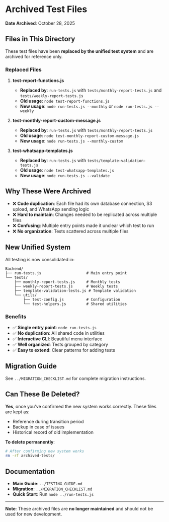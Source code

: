 # Archived Test Files

**Date Archived**: October 28, 2025

## Files in This Directory

These test files have been **replaced by the unified test system** and are archived for reference only.

### Replaced Files

1. **test-report-functions.js**
   - **Replaced by**: `run-tests.js` with `tests/monthly-report-tests.js` and `tests/weekly-report-tests.js`
   - **Old usage**: `node test-report-functions.js`
   - **New usage**: `node run-tests.js --monthly` or `node run-tests.js --weekly`

2. **test-monthly-report-custom-message.js**
   - **Replaced by**: `run-tests.js` with `tests/monthly-report-tests.js`
   - **Old usage**: `node test-monthly-report-custom-message.js`
   - **New usage**: `node run-tests.js --monthly-custom`

3. **test-whatsapp-templates.js**
   - **Replaced by**: `run-tests.js` with `tests/template-validation-tests.js`
   - **Old usage**: `node test-whatsapp-templates.js`
   - **New usage**: `node run-tests.js --validate`

## Why These Were Archived

- ❌ **Code duplication**: Each file had its own database connection, S3 upload, and WhatsApp sending logic
- ❌ **Hard to maintain**: Changes needed to be replicated across multiple files
- ❌ **Confusing**: Multiple entry points made it unclear which test to run
- ❌ **No organization**: Tests scattered across multiple files

## New Unified System

All testing is now consolidated in:

```
Backend/
├── run-tests.js                    # Main entry point
└── tests/
    ├── monthly-report-tests.js     # Monthly tests
    ├── weekly-report-tests.js      # Weekly tests
    ├── template-validation-tests.js # Template validation
    └── utils/
        ├── test-config.js          # Configuration
        └── test-helpers.js         # Shared utilities
```

### Benefits

- ✅ **Single entry point**: `node run-tests.js`
- ✅ **No duplication**: All shared code in utilities
- ✅ **Interactive CLI**: Beautiful menu interface
- ✅ **Well organized**: Tests grouped by category
- ✅ **Easy to extend**: Clear patterns for adding tests

## Migration Guide

See `../MIGRATION_CHECKLIST.md` for complete migration instructions.

## Can These Be Deleted?

**Yes**, once you've confirmed the new system works correctly. These files are kept as:
- Reference during transition period
- Backup in case of issues
- Historical record of old implementation

**To delete permanently**:
```bash
# After confirming new system works
rm -rf archived-tests/
```

## Documentation

- **Main Guide**: `../TESTING_GUIDE.md`
- **Migration**: `../MIGRATION_CHECKLIST.md`
- **Quick Start**: Run `node ../run-tests.js`

---

**Note**: These archived files are **no longer maintained** and should not be used for new development.
